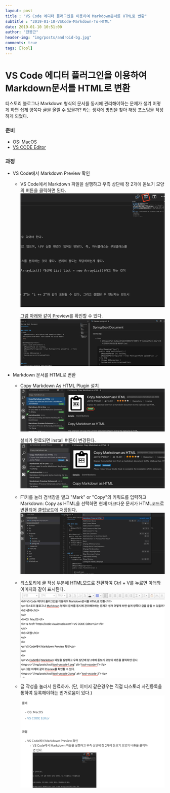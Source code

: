 ```yaml
---
layout: post
title : "VS Code 에디터 플러그인을 이용하여 Markdown문서를 HTML로 변환"
subtitle : "2019-01-10-VSCode-Markdown-To-HTML"
date: 2019-01-10 10:51:00
author: "전봉근"
header-img: "img/posts/android-bg.jpg"
comments: true
tags: [Tool]
---
```


VS Code 에디터 플러그인을 이용하여 Markdown문서를 HTML로 변환
=========
티스토리 블로그나 Markdown 형식의 문서를 동시에 관리해야하는 문제가 생겨 어떻게 하면 쉽게 양쪽다 글을 올릴 수 있을까? 라는 생각에 방법을 찾아 해당 포스팅을 작성하게 되었다.

### 준비
- OS: MacOS
- [VS CODE Editor](https://code.visualstudio.com)

### 과정
- VS Code에서 Markdown Preview 확인
  - VS Code에서 Markdown 파일을 실행하고 우측 상단에 창 2개에 돋보기 모양의 버튼을 클릭하면 된다.
    ![tool-vscode-1](/img/posts/tool/tool-vscode-1.png)
    
    그럼 아래와 같이 Preview를 확인할 수 있다.
    ![tool-vscode-2](/img/posts/tool/tool-vscode-2.png)  

- Markdown 문서를 HTML로 변환
  - Copy Markdown As HTML Plugin 설치
    ![tool-vscode-3](/img/posts/tool/tool-vscode-3.png)  
    
    설치가 완료되면 install 버튼이 변경된다.
    ![tool-vscode-4](/img/posts/tool/tool-vscode-4.png)  

  - F1키를 눌러 검색창을 열고 "Mark" or "Copy"의 키워드를 입력하고 Markdown: Copy as HTML을 선택하면 현재 마크다운 문서가 HTML코드로 변환되어 클립보드에 저장된다.
    ![tool-vscode-5](/img/posts/tool/tool-vscode-5.png)  

  - 티스토리에 글 작성 부분에 HTML모드로 전환하여 Ctrl + V를 누르면 아래와 이미지와 같이 표시된다.
    ![tool-vscode-6](/img/posts/tool/tool-vscode-6.png)  

  - 글 작성을 눌러서 완료하자. (단, 이미지 같은경우는 직접 티스토리 사진등록을 통하여 등록해야하는 번거로움이 있다.)
    ![tool-vscode-7](/img/posts/tool/tool-vscode-7.png)